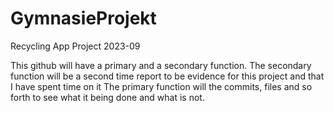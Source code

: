 # GymnasieProjekt
Recycling App Project 2023-09

This github will have a primary and a secondary function. The secondary function will be a second time report to be evidence for this project and that I have spent time on it
The primary function will the commits, files and so forth to see what it being done and what is not.
